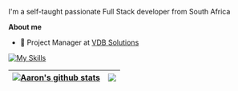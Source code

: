 I'm a self-taught passionate Full Stack developer from South Africa

**About me**

- 💼 Project Manager at [VDB Solutions](https://www.vdbsolutions.co.za/)

[![My Skills](https://skillicons.dev/icons?i=js,html,css,wasm)](https://skillicons.dev) 


| <a href="https://github.com/aaronvandenberg/github-readme-stats"><img align="center" src="https://github-readme-stats.vercel.app/api?username=aaronvandenberg&show_icons=true&include_all_commits=true&theme=algolia&hide_border=true" alt="Aaron's github stats" /></a> | <a href="https://github.com/aaronvandenberg/github-readme-stats"><img align="center" src="https://github-readme-stats.vercel.app/api/top-langs/?username=aaronvandenberg&layout=compact&theme=algolia&hide_border=true" /></a> |
| ------------- | ------------- |




